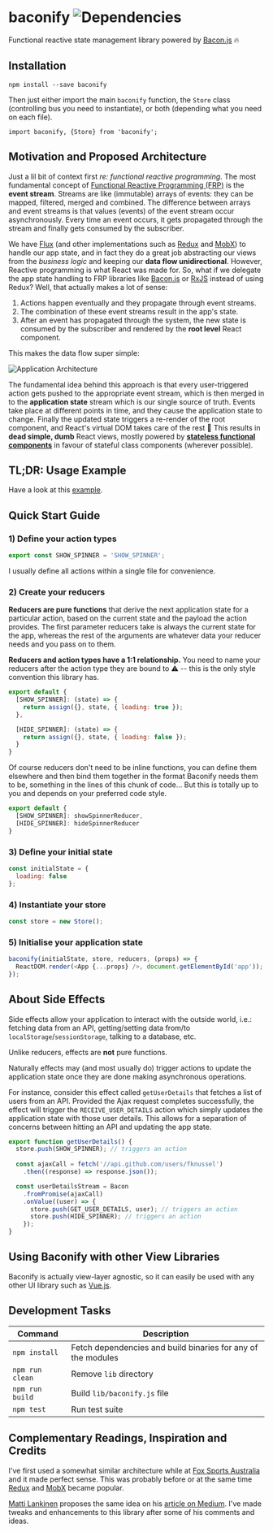 # baconify ![Dependencies](https://david-dm.org/fknussel/baconify.svg)

Functional reactive state management library powered by [Bacon.js](http://baconjs.github.io/) 🔥

## Installation

```
npm install --save baconify
```

Then just either import the main `baconify` function, the `Store` class (controlling bus you need to instantiate), or both (depending what you need on each file).

```
import baconify, {Store} from 'baconify';
```

## Motivation and Proposed Architecture

Just a lil bit of context first *re: functional reactive programming*. The most fundamental concept of [Functional Reactive Programming (FRP)](http://en.wikipedia.org/wiki/Functional_reactive_programming) is the **event stream**. Streams are like (immutable) arrays of events: they can be mapped, filtered, merged and combined. The difference between arrays and event streams is that values (events) of the event stream occur asynchronously. Every time an event occurs, it gets propagated through the stream and finally gets consumed by the subscriber.

We have [Flux](https://facebook.github.io/flux/) (and other implementations such as [Redux](http://redux.js.org/) and [MobX](https://mobxjs.github.io/)) to handle our app state, and in fact they do a great job abstracting our views from the *business logic* and keeping our **data flow unidirectional**. However, Reactive programming is what React was made for. So, what if we delegate the app state handling to FRP libraries like [Bacon.js](http://baconjs.github.io/) or [RxJS](http://reactivex.io/rxjs/) instead of using Redux? Well, that actually makes a lot of sense: 

1. Actions happen eventually and they propagate through event streams.
2. The combination of these event streams result in the app's state.
3. After an event has propagated through the system, the new state is consumed by the subscriber and rendered by the **root level** React component.

This makes the data flow super simple:

![Application Architecture](http://i.imgur.com/ButOsvf.png)

The fundamental idea behind this approach is that every user-triggered action gets pushed to the appropriate event stream, which is then merged in to the **application state** stream which is our single source of truth. Events take place at different points in time, and they cause the application state to change. Finally the updated state triggers a re-render of the root component, and React's virtual DOM takes care of the rest :tada: This results in **dead simple, dumb** React views, mostly powered by **[stateless functional components](https://facebook.github.io/react/docs/components-and-props.html#functional-and-class-components)** in favour of stateful class components (wherever possible).

## TL;DR: Usage Example

Have a look at this [example](https://github.com/fknussel/baconify-example).

## Quick Start Guide

### 1) Define your **action types**

```js
export const SHOW_SPINNER = 'SHOW_SPINNER';
```

I usually define all actions within a single file for convenience.

### 2) Create your **reducers**

**Reducers are pure functions** that derive the next application state for a particular action, based on the current state and the payload the action provides. The first parameter reducers take is always the current state for the app, whereas the rest of the arguments are whatever data your reducer needs and you pass on to them.

**Reducers and action types have a 1:1 relationship.** You need to name your reducers after the action type they are bound to ⚠️ -- this is the only style convention this library has.

```js
export default {
  [SHOW_SPINNER]: (state) => {
    return assign({}, state, { loading: true });
  },

  [HIDE_SPINNER]: (state) => {
    return assign({}, state, { loading: false });
  }
}
```

Of course reducers don't need to be inline functions, you can define them elsewhere and then bind them together in the format Baconify needs them to be, something in the lines of this chunk of code... But this is totally up to you and depends on your preferred code style.

```js
export default {
  [SHOW_SPINNER]: showSpinnerReducer,
  [HIDE_SPINNER]: hideSpinnerReducer
}
```

### 3) Define your **initial state**

```js
const initialState = {
  loading: false
};
```

### 4) Instantiate your store

```js
const store = new Store();
```

### 5) Initialise your application state

```js
baconify(initialState, store, reducers, (props) => {
  ReactDOM.render(<App {...props} />, document.getElementById('app'));
});
```

## About Side Effects

Side effects allow your application to interact with the outside world, i.e.: fetching data from an API, getting/setting data from/to `localStorage`/`sessionStorage`, talking to a database, etc.

Unlike reducers, effects are **not** pure functions.

Naturally effects may (and most usually do) trigger actions to update the application state once they are done making asynchronous operations.

For instance, consider this effect called `getUserDetails` that fetches a list of users from an API. Provided the Ajax request completes successfully, the effect will trigger the `RECEIVE_USER_DETAILS` action which simply updates the application state with those user details. This allows for a separation of concerns between hitting an API and updating the app state.

```js
export function getUserDetails() {
  store.push(SHOW_SPINNER); // triggers an action
  
  const ajaxCall = fetch('//api.github.com/users/fknussel')
    .then((response) => response.json());

  const userDetailsStream = Bacon
    .fromPromise(ajaxCall)
    .onValue((user) => {
      store.push(GET_USER_DETAILS, user); // triggers an action
      store.push(HIDE_SPINNER); // triggers an action
    });
}
```

## Using Baconify with other View Libraries

Baconify is actually view-layer agnostic, so it can easily be used with any other UI library such as [Vue.js](https://vuejs.org/).

## Development Tasks

| Command | Description |
|---------|-------------|
| `npm install` | Fetch dependencies and build binaries for any of the modules |
| `npm run clean` | Remove `lib` directory |
| `npm run build` | Build `lib/baconify.js` file |
| `npm test` | Run test suite |

## Complementary Readings, Inspiration and Credits

I've first used a somewhat similar architecture while at [Fox Sports Australia](https://github.com/FoxSportsAustralia/) and it made perfect sense. This was probably before or at the same time [Redux](http://redux.js.org/) and [MobX](https://mobxjs.github.io/) became popular.

[Matti Lankinen](https://github.com/milankinen) proposes the same idea on his [article on Medium](https://medium.com/@milankinen/good-bye-flux-welcome-bacon-rx-23c71abfb1a7). I've made tweaks and enhancements to this library after some of his comments and ideas.
